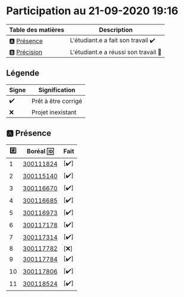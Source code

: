 # Participation au 21-09-2020 19:16

| Table des matières            | Description                                             |
|-------------------------------|---------------------------------------------------------|
| :a: [Présence](#a-présence)   | L'étudiant.e a fait son travail    :heavy_check_mark:   |
| :b: [Précision](#b-précision) | L'étudiant.e a réussi son travail  :tada:               |

## Légende

| Signe              | Signification                 |
|--------------------|-------------------------------|
| :heavy_check_mark: | Prêt à être corrigé           |
| :x:                | Projet inexistant             |

## :a: Présence

|:hash:| Boréal :id:                | Fait               |
|------|----------------------------|--------------------|
| 1 | [300111824](../300111824/README.md) | [:heavy_check_mark:] |
| 2 | [300115140](../300115140/README.md) | [:heavy_check_mark:] |
| 3 | [300116670](../300116670/README.md) | [:heavy_check_mark:] |
| 4 | [300116685](../300116685/README.md) | [:heavy_check_mark:] |
| 5 | [300116973](../300116973/README.md) | [:heavy_check_mark:] |
| 6 | [300117178](../300117178/README.md) | [:heavy_check_mark:] |
| 7 | [300117314](../300117314/README.md) | [:heavy_check_mark:] |
| 8 | [300117782](../300117782/README.md) | [:x:] |
| 9 | [300117784](../300117784/README.md) | [:heavy_check_mark:] |
| 10 | [300117806](../300117806/README.md) | [:heavy_check_mark:] |
| 11 | [300118524](../300118524/README.md) | [:heavy_check_mark:] |
